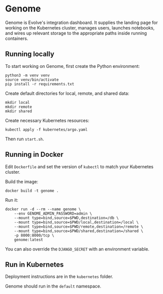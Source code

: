 # Genome

Genome is Evolve's integration dashboard. It supplies the landing page for working on the Kubernetes cluster, manages users, launches notebooks, and wires up relevant storage to the appropriate paths inside running containers.

## Running locally

To start working on Genome, first create the Python environment:
```
python3 -m venv venv
source venv/bin/activate
pip install -r requirements.txt
```

Create default directories for local, remote, and shared data:
```
mkdir local
mkdir remote
mkdir shared
```

Create necessary Kubernetes resources:
```
kubectl apply -f kubernetes/argo.yaml
```

Then run `start.sh`.

## Running in Docker

Edit `Dockerfile` and set the version of `kubectl` to match your Kubernetes cluster.

Build the image:
```
docker build -t genome .
```

Run it:
```
docker run -d --rm --name genome \
    --env GENOME_ADMIN_PASSWORD=admin \
    --mount type=bind,source=$PWD,destination=/db \
    --mount type=bind,source=$PWD/local,destination=/local \
    --mount type=bind,source=$PWD/remote,destination=/remote \
    --mount type=bind,source=$PWD/shared,destination=/shared \
    -p 8000:8000/tcp \
    genome:latest
```

You can also override the `DJANGO_SECRET` with an environment variable.

## Run in Kubernetes

Deployment instructions are in the `kubernetes` folder.

Genome should run in the `default` namespace.

